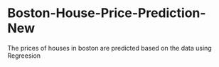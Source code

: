 # Boston-House-Price-Prediction-New
The prices of houses in boston are predicted based on the data using Regreesion
